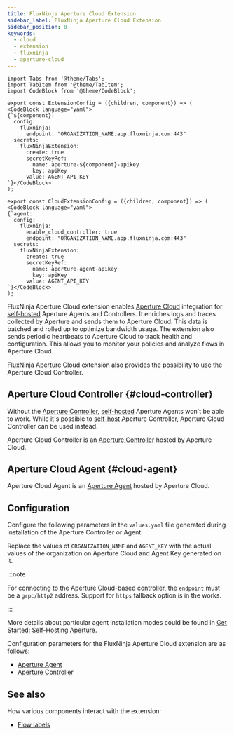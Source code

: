 ```yaml
---
title: FluxNinja Aperture Cloud Extension
sidebar_label: FluxNinja Aperture Cloud Extension
sidebar_position: 8
keywords:
  - cloud
  - extension
  - fluxninja
  - aperture-cloud
---
```


```mdx-code-block
import Tabs from '@theme/Tabs';
import TabItem from '@theme/TabItem';
import CodeBlock from '@theme/CodeBlock';
```

```mdx-code-block
export const ExtensionConfig = ({children, component}) => (
<CodeBlock language="yaml">
{`${component}:
  config:
    fluxninja:
      endpoint: "ORGANIZATION_NAME.app.fluxninja.com:443"
  secrets:
    fluxNinjaExtension:
      create: true
      secretKeyRef:
        name: aperture-${component}-apikey
        key: apiKey
      value: AGENT_API_KEY
`}</CodeBlock>
);
```

```mdx-code-block
export const CloudExtensionConfig = ({children, component}) => (
<CodeBlock language="yaml">
{`agent:
  config:
    fluxninja:
      enable_cloud_controller: true
      endpoint: "ORGANIZATION_NAME.app.fluxninja.com:443"
  secrets:
    fluxNinjaExtension:
      create: true
      secretKeyRef:
        name: aperture-agent-apikey
        key: apiKey
      value: AGENT_API_KEY
`}</CodeBlock>
);
```

FluxNinja Aperture Cloud extension enables [Aperture Cloud][] integration for
[self-hosted][self-hosting] Aperture Agents and Controllers. It enriches logs
and traces collected by Aperture and sends them to Aperture Cloud. This data is
batched and rolled up to optimize bandwidth usage. The extension also sends
periodic heartbeats to Aperture Cloud to track health and configuration. This
allows you to monitor your policies and analyze flows in Aperture Cloud.

FluxNinja Aperture Cloud extension also provides the possibility to use the
Aperture Cloud Controller.

## Aperture Cloud Controller {#cloud-controller}

Without the [Aperture Controller][], [self-hosted][self-hosting-agent] Aperture Agents won't be able to work.
While it's possible to [self-host][self-hosting] Aperture Controller, Aperture
Cloud Controller can be used instead.

Aperture Cloud Controller is an [Aperture Controller][] hosted by Aperture
Cloud.

## Aperture Cloud Agent {#cloud-agent}

Aperture Cloud Agent is an [Aperture Agent][] hosted by Aperture Cloud.

## Configuration

Configure the following parameters in the `values.yaml` file generated during
installation of the Aperture Controller or Agent:

<Tabs>
  <TabItem value="Aperture Cloud Controller">
    <Tabs>
      <TabItem value="Agent">
        <CloudExtensionConfig />
      </TabItem>
    </Tabs>
  </TabItem>
  <TabItem value="Self-Hosted Controller">
    <Tabs>
      <TabItem value="Controller">
        <ExtensionConfig component="controller" />
      </TabItem>
      <TabItem value="Agent">
        <ExtensionConfig component="agent" />
      </TabItem>
    </Tabs>
  </TabItem>
</Tabs>

Replace the values of `ORGANIZATION_NAME` and `AGENT_KEY` with the actual values
of the organization on Aperture Cloud and Agent Key generated on it.

:::note

For connecting to the Aperture Cloud-based controller, the `endpoint` must be a
`grpc/http2` address. Support for `https` fallback option is in the works.

:::

More details about particular agent installation modes could be found in
[Get Started: Self-Hosting Aperture](/self-hosting/agent/agent.md).

Configuration parameters for the FluxNinja Aperture Cloud extension are as
follows:

- [Aperture Agent](/reference/configuration/agent.md#flux-ninja-extension-config)
- [Aperture Controller](/reference/configuration/controller.md/#flux-ninja-extension-config)

## See also

How various components interact with the extension:

- [Flow labels](/concepts/flow-label.md#extension)

[self-hosting]: /self-hosting/self-hosting.md
[self-hosting-agent]: /self-hosting/agent/agent.md
[aperture cloud]: /introduction.md
[aperture controller]: /architecture/architecture.md#aperture-controller
[aperture agent]: /architecture/architecture.md#aperture-agent
